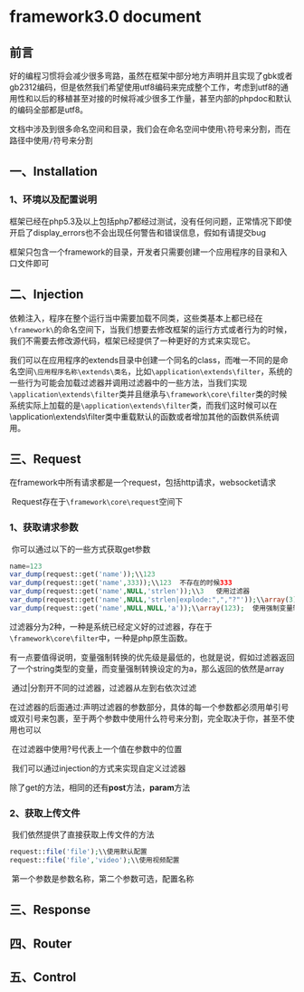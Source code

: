 # framework3.0 document

## 前言

好的编程习惯将会减少很多弯路，虽然在框架中部分地方声明并且实现了gbk或者gb2312编码，但是依然我们希望使用utf8编码来完成整个工作，考虑到utf8的通用性和以后的移植甚至对接的时候将减少很多工作量，甚至内部的phpdoc和默认的编码全部都是utf8。

文档中涉及到很多命名空间和目录，我们会在命名空间中使用`\`符号来分割，而在路径中使用`/`符号来分割

## 一、Installation

### 1、环境以及配置说明

​	框架已经在php5.3及以上包括php7都经过测试，没有任何问题，正常情况下即使开启了display_errors也不会出现任何警告和错误信息，假如有请提交bug

​	框架只包含一个framework的目录，开发者只需要创建一个应用程序的目录和入口文件即可

## 二、Injection

​	依赖注入，程序在整个运行当中需要加载不同类，这些类基本上都已经在`\framework\`的命名空间下，当我们想要去修改框架的运行方式或者行为的时候，我们不需要去修改源代码，框架已经提供了一种更好的方式来实现它。

​	我们可以在应用程序的extends目录中创建一个同名的class，而唯一不同的是命名空间`\应用程序名称\extends\类名`，比如`\application\extends\filter`，系统的一些行为可能会加载过滤器并调用过滤器中的一些方法，当我们实现`\application\extends\filter`类并且继承与`\framework\core\filter`类的时候系统实际上加载的是`\application\extends\filter`类，而我们这时候可以在\application\extends\filter类中重载默认的函数或者增加其他的函数供系统调用。

## 三、Request

​	在framework中所有请求都是一个request，包括http请求，websocket请求

​	Request存在于`\framework\core\request`空间下

### 1、获取请求参数

​	你可以通过以下的一些方式获取get参数



```php
name=123
var_dump(request::get('name'));\\123
var_dump(request::get('name',333));\\123  不存在的时候333
var_dump(request::get('name',NULL,'strlen'));\\3   使用过滤器
var_dump(request::get('name',NULL,'strlen|explode:",","?"'));\\array(3) 使用多个过滤器以及如何在过滤器中增加参数
var_dump(request::get('name',NULL,NULL,'a'));\\array(123);  使用强制变量转换
```

​	过滤器分为2种，一种是系统已经定义好的过滤器，存在于`\framework\core\filter`中，一种是php原生函数。



​	有一点要值得说明，变量强制转换的优先级是最低的，也就是说，假如过滤器返回了一个string类型的变量，而变量强制转换设定的为a，那么返回的依然是array



​	通过|分割开不同的过滤器，过滤器从左到右依次过滤



​	在过滤器的后面通过:声明过滤器的参数部分，具体的每一个参数都必须用单引号或双引号来包裹，至于两个参数中使用什么符号来分割，完全取决于你，甚至不使用也可以



​	在过滤器中使用?号代表上一个值在参数中的位置



​	我们可以通过injection的方式来实现自定义过滤器



​	除了get的方法，相同的还有**post**方法，**param**方法

### 2、获取上传文件

​	我们依然提供了直接获取上传文件的方法

```php
request::file('file');\\使用默认配置
request::file('file','video');\\使用视频配置
```

​	第一个参数是参数名称，第二个参数可选，配置名称

## 三、Response

## 四、Router

## 五、Control